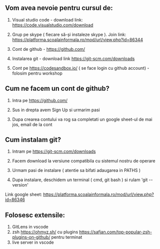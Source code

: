 
## Vom avea nevoie pentru cursul de:

1. Visual studio code - download link: https://code.visualstudio.com/download

2. Grup pe skype ( fiecare să-și instaleze skype ). Join link: https://platforma.scoalainformala.ro/mod/url/view.php?id=86344

3. Cont de github - https://github.com/ 

4. Instalarea git - download link https://git-scm.com/downloads

5. Cont pe https://codesandbox.io/  ( se face login cu github account) - folosim pentru workshop

## Cum ne facem un cont de github?

1. Intra pe https://github.com/

1. Sus in drepta avem Sign Up si urmarim pasi 

1. Dupa crearea contului va rog sa completati un google sheet-ul de mai jos, email de la cont

## Cum instalam git?

1. Intram pe https://git-scm.com/downloads

2. Facem download la versiune compatibila cu sistemul nostru de operare

3. Urmam pasi de instalare ( atentie sa bifati adaugarea in PATHS )

4. Dupa instalare, deschidem un terminal ( cmd, git bash ) si rulam 'git --version'


Link google sheet: https://platforma.scoalainformala.ro/mod/url/view.php?id=86346

## Folosesc extensile:
 1. GitLens in vscode
 2. zsh https://ohmyz.sh/ cu plugins https://safjan.com/top-popular-zsh-plugins-on-github/ pentru terminat
 3. live server in vscode
